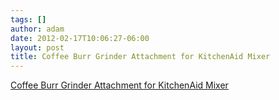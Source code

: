 ```yaml
---
tags: []
author: adam
date: 2012-02-17T10:06:27-06:00
layout: post
title: Coffee Burr Grinder Attachment for KitchenAid Mixer
---
```


[Coffee Burr Grinder Attachment for KitchenAid Mixer](http://www.instructables.com/id/Coffee-Burr-Grinder-Attachment-for-KitchenAid-Mixe/)
